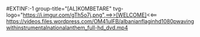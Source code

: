 #EXTINF:-1 group-title="[AL]KOMBETARE" tvg-logo="https://i.imgur.com/gTh5o7j.png",==>>[WELCOME]<<==
https://videos.files.wordpress.com/OM41ulFB/albanianflaginhd1080pwavingwithinstrumentalnationalanthem_full-hd_dvd.mp4
